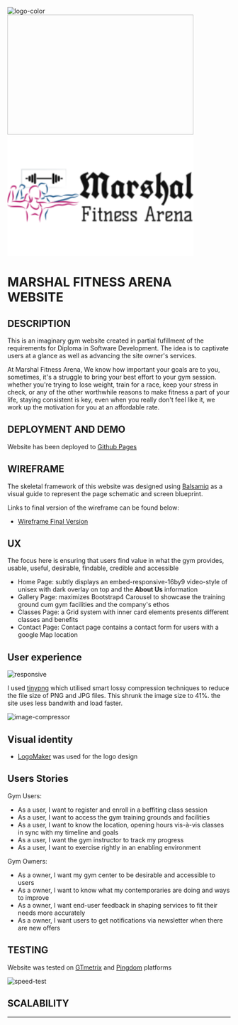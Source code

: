 ![logo-color](https://seagather.github.io/Marshal-Fitness-Arena/assets/images/logo-color.png)
<img scr="https://seagather.github.io/Marshal-Fitness-Arena/assets/images/logo-color.png" width="420" height="270"> 
<a href="https://seagather.github.io/Marshal-Fitness-Arena/assets/images/logo-color.png"><img src="assets/images/logo-color.png" alt="marshal-logo" width="420" height="270" style="margin: 0; background-size:cover;"></a>
# MARSHAL FITNESS ARENA WEBSITE
## DESCRIPTION
This is an imaginary gym website created in partial fufillment of the requirements for Diploma in Software Development.
The idea is to captivate users at a glance as well as advancing the site owner's services.

At Marshal Fitness Arena, We know how important your goals are to you, sometimes, it's a struggle to bring your best effort to your gym session. whether you're trying to lose weight, train for a race, keep your stress in check, or any of the other worthwhile
reasons to make fitness a part of your life, staying consistent is key, even when you really don't feel like it, we work up the motivation for you at an affordable rate.
## DEPLOYMENT AND DEMO
Website has been deployed to [Github Pages](https://seagather.github.io/Marshal-Fitness-Arena/)
## WIREFRAME
The skeletal framework of this website was designed using [Balsamiq](https://balsamiq.com) as a visual guide to represent the page schematic and screen blueprint.

Links to final version of the wireframe can be found below:
* [Wireframe Final Version](https://seagather.github.io/Marshal-Fitness-Arena/wireframes/marshal-fitness-wireframe.pdf)

## UX
The focus here is ensuring that users find value in what the gym provides, usable, useful, desirable, findable, credible and accessible

* Home Page: subtly displays an embed-responsive-16by9 video-style of unisex with dark overlay on top and the **About Us** information
* Gallery Page: maximizes Bootstrap4 Carousel to showcase the training ground cum gym facilities and the company's ethos
* Classes Page: a Grid system with inner card elements presents different classes and benefits
* Contact Page: Contact page contains a contact form for users with a google Map location

## User experience

![responsive](https://seagather.github.io/Marshal-Fitness-Arena/assets/images/responsive.png)

I used [tinypng](https://tinypng.com) which utilised smart lossy compression techniques to reduce the file size of PNG and JPG files. This shrunk the image size to 41%.
the site uses less bandwith and load faster.

![image-compressor](https://seagather.github.io/Marshal-Fitness-Arena/assets/images/image-compressor.png)

## Visual identity
* [LogoMaker](https://logomaker.com) was used for the logo design

## Users Stories

Gym Users:
* As a user, I want to register and enroll in a beffiting class session
* As a user, I want to access the gym training grounds and facilities
* As a user, I want to know the location, opening hours vis-à-vis classes in sync with my timeline and goals
* As a user, I want the gym instructor to track my progress
* As a user, I want to exercise rightly in an enabling environment

Gym Owners:
* As a owner, I want my gym center to be desirable and accessible to users
* As a owner, I want to know what my contemporaries are doing and ways to improve
* As a owner, I want end-user feedback in shaping services to fit their needs more accurately
* As a owner, I want users to get notifications via newsletter when there are new offers

## TESTING
Website was tested on [GTmetrix](https://gtmetrix.com) and [Pingdom](https://tools.pingdom.com) platforms

![speed-test](https://seagather.github.io/Marshal-Fitness-Arena/assets/images/speed-test.png)

## SCALABILITY






--------


